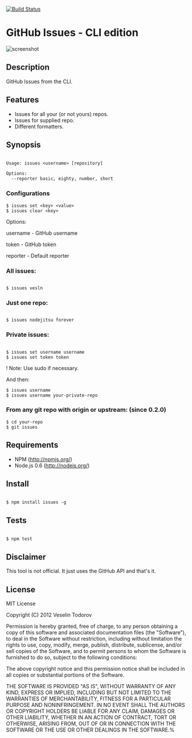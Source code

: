 [![Build Status](https://secure.travis-ci.org/vesln/issues.png)](http://travis-ci.org/vesln/issues)

# GitHub Issues - CLI edition

![screenshot](http://img233.imageshack.us/img233/5789/screenshot20120107at114.png)

## Description
	
GitHub Issues from the CLI.

## Features

- Issues for all your (or not yours) repos.
- Issues for supplied repo.
- Different formatters.

## Synopsis

```

Usage: issues <username> [repository]

Options:
  --reporter basic, eighty, number, short

```

### Configurations

```
$ issues set <key> <value>
$ issues clear <key>
```

Options:

username - GitHub username

token    - GitHub token

reporter - Default reporter

### All issues:

```

$ issues vesln

```

### Just one repo:

```

$ issues nodejitsu forever

```

### Private issues:

```

$ issues set username username
$ issues set token token

```

! Note: Use sudo if necessary.

And then:

```
$ issues username
$ issues username your-private-repo

```

### From any git repo with origin or upstream: (since 0.2.0)

```
$ cd your-repo
$ git issues
```

## Requirements

- NPM (http://npmjs.org/)
- Node.js 0.6 (http://nodejs.org/)

## Install

```

$ npm install issues -g

```

## Tests

```

$ npm test

```

## Disclaimer

This tool is not official. It just uses the GitHub API and that's it.
	
## License

MIT License

Copyright (C) 2012 Veselin Todorov

Permission is hereby granted, free of charge, to any person obtaining a copy of
this software and associated documentation files (the "Software"), to deal in
the Software without restriction, including without limitation the rights to
use, copy, modify, merge, publish, distribute, sublicense, and/or sell copies
of the Software, and to permit persons to whom the Software is furnished to do
so, subject to the following conditions:

The above copyright notice and this permission notice shall be included in all
copies or substantial portions of the Software.

THE SOFTWARE IS PROVIDED "AS IS", WITHOUT WARRANTY OF ANY KIND, EXPRESS OR
IMPLIED, INCLUDING BUT NOT LIMITED TO THE WARRANTIES OF MERCHANTABILITY,
FITNESS FOR A PARTICULAR PURPOSE AND NONINFRINGEMENT. IN NO EVENT SHALL THE
AUTHORS OR COPYRIGHT HOLDERS BE LIABLE FOR ANY CLAIM, DAMAGES OR OTHER
LIABILITY, WHETHER IN AN ACTION OF CONTRACT, TORT OR OTHERWISE, ARISING FROM,
OUT OF OR IN CONNECTION WITH THE SOFTWARE OR THE USE OR OTHER DEALINGS IN THE
SOFTWARE.%